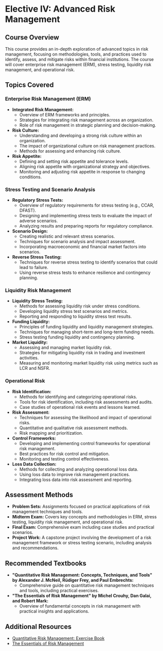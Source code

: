 # Elective IV: Advanced Risk Management

## Course Overview
This course provides an in-depth exploration of advanced topics in risk management, focusing on methodologies, tools, and practices used to identify, assess, and mitigate risks within financial institutions. The course will cover enterprise risk management (ERM), stress testing, liquidity risk management, and operational risk.

## Topics Covered

### Enterprise Risk Management (ERM)
- **Integrated Risk Management:**
  - Overview of ERM frameworks and principles.
  - Strategies for integrating risk management across an organization.
  - Role of risk management in strategic planning and decision-making.
- **Risk Culture:**
  - Understanding and developing a strong risk culture within an organization.
  - The impact of organizational culture on risk management practices.
  - Methods for assessing and enhancing risk culture.
- **Risk Appetite:**
  - Defining and setting risk appetite and tolerance levels.
  - Aligning risk appetite with organizational strategy and objectives.
  - Monitoring and adjusting risk appetite in response to changing conditions.

### Stress Testing and Scenario Analysis
- **Regulatory Stress Tests:**
  - Overview of regulatory requirements for stress testing (e.g., CCAR, DFAST).
  - Designing and implementing stress tests to evaluate the impact of adverse scenarios.
  - Analyzing results and preparing reports for regulatory compliance.
- **Scenario Design:**
  - Creating realistic and relevant stress scenarios.
  - Techniques for scenario analysis and impact assessment.
  - Incorporating macroeconomic and financial market factors into scenarios.
- **Reverse Stress Testing:**
  - Techniques for reverse stress testing to identify scenarios that could lead to failure.
  - Using reverse stress tests to enhance resilience and contingency planning.

### Liquidity Risk Management
- **Liquidity Stress Testing:**
  - Methods for assessing liquidity risk under stress conditions.
  - Developing liquidity stress test scenarios and metrics.
  - Reporting and responding to liquidity stress test results.
- **Funding Liquidity:**
  - Principles of funding liquidity and liquidity management strategies.
  - Techniques for managing short-term and long-term funding needs.
  - Stress testing funding liquidity and contingency planning.
- **Market Liquidity:**
  - Assessing and managing market liquidity risk.
  - Strategies for mitigating liquidity risk in trading and investment activities.
  - Measuring and monitoring market liquidity risk using metrics such as LCR and NSFR.

### Operational Risk
- **Risk Identification:**
  - Methods for identifying and categorizing operational risks.
  - Tools for risk identification, including risk assessments and audits.
  - Case studies of operational risk events and lessons learned.
- **Risk Assessment:**
  - Techniques for assessing the likelihood and impact of operational risks.
  - Quantitative and qualitative risk assessment methods.
  - Risk mapping and prioritization.
- **Control Frameworks:**
  - Developing and implementing control frameworks for operational risk management.
  - Best practices for risk control and mitigation.
  - Monitoring and testing control effectiveness.
- **Loss Data Collection:**
  - Methods for collecting and analyzing operational loss data.
  - Using loss data to improve risk management practices.
  - Integrating loss data into risk assessment and reporting.

## Assessment Methods
- **Problem Sets:** Assignments focused on practical applications of risk management techniques and tools.
- **Midterm Exam:** Covers key concepts and methodologies in ERM, stress testing, liquidity risk management, and operational risk.
- **Final Exam:** Comprehensive exam including case studies and practical scenarios.
- **Project Work:** A capstone project involving the development of a risk management framework or stress testing scenario, including analysis and recommendations.

## Recommended Textbooks
- **"Quantitative Risk Management: Concepts, Techniques, and Tools" by Alexander J. McNeil, Rüdiger Frey, and Paul Embrechts:**
  - Comprehensive guide on quantitative risk management techniques and tools, including practical exercises.
- **"The Essentials of Risk Management" by Michel Crouhy, Dan Galai, and Robert Mark:**
  - Overview of fundamental concepts in risk management with practical insights and applications.

## Additional Resources
- [Quantitative Risk Management: Exercise Book](https://assets.press.princeton.edu/releases/McNeil_Quantitative_Risk_Management_Exercise_Book.pdf)
- [The Essentials of Risk Management](https://lemdoeundaloem.wordpress.com/wp-content/uploads/2013/08/1-the-essentials-of-risk-management-2005.pdf)
